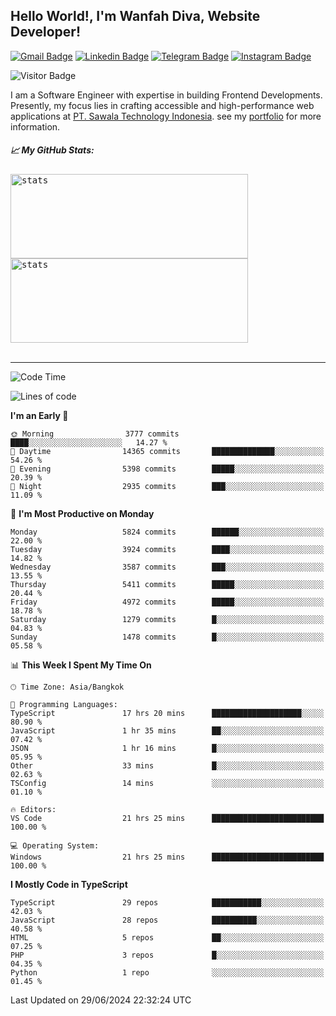 ## Hello World!, I'm Wanfah Diva, Website Developer!

[![Gmail Badge](https://img.shields.io/badge/-Gmail-white?style=plastic&logo=Gmail&link=mailto:aditputrafirmansyah@gmail.com)](mailto:wanfahdivaa@gmail.com)
[![Linkedin Badge](https://img.shields.io/badge/-LinkedIn-blue?style=plastic&logo=Linkedin&link=https://www.linkedin.com/in/aditputrafirmansyah/)](https://www.linkedin.com/in/wanfahdiva/)
[![Telegram Badge](https://img.shields.io/badge/-Telegram-blue?style=plastic&logo=telegram&link=https://t.me/Adithya_13)](https://t.me/wanfahdiva)
[![Instagram Badge](https://img.shields.io/badge/-Instagram-white?style=plastic&logo=instagram&link=https://www.instagram.com/adithya_firmansyahputra/)](https://www.instagram.com/wnfhdva/)

![Visitor Badge](https://visitor-badge.laobi.icu/badge?page_id=wanfahdiva.wanfahdiva)

<p>
I am a Software Engineer with expertise in building Frontend Developments.
Presently, my focus lies in crafting accessible and high-performance web applications at  <a href="https://sawala/tech" target="_blank">PT. Sawala Technology Indonesia</a>. see my <a href="https://wanfahdiva.me" target="_blank">portfolio</a> for more information.
</p>

<h5 align="left">
  
📈 **My GitHub Stats:**

</h5>

<div align="left">
<kbd>
    <img height="135em" width="380em" alt="stats" src="https://github-readme-streak-stats.herokuapp.com?user=wanfahdiva&theme=tokyonight_duo&hide_border=true&dates=27DDC9" />
</kbd>
<kbd>
    <img height="135em" width="380em" alt="stats" src="https://github-readme-activity-graph.vercel.app/graph?username=wanfahdiva&theme=react&hide_title=true"></kbd>
</div>

<br />

---

<!--START_SECTION:waka-->
![Code Time](http://img.shields.io/badge/Code%20Time-730%20hrs%2038%20mins-blue)

![Lines of code](https://img.shields.io/badge/From%20Hello%20World%20I%27ve%20Written-18.7%20million%20lines%20of%20code-blue)

**I'm an Early 🐤** 

```text
🌞 Morning                3777 commits        ████░░░░░░░░░░░░░░░░░░░░░   14.27 % 
🌆 Daytime                14365 commits       ██████████████░░░░░░░░░░░   54.26 % 
🌃 Evening                5398 commits        █████░░░░░░░░░░░░░░░░░░░░   20.39 % 
🌙 Night                  2935 commits        ███░░░░░░░░░░░░░░░░░░░░░░   11.09 % 
```
📅 **I'm Most Productive on Monday** 

```text
Monday                   5824 commits        ██████░░░░░░░░░░░░░░░░░░░   22.00 % 
Tuesday                  3924 commits        ████░░░░░░░░░░░░░░░░░░░░░   14.82 % 
Wednesday                3587 commits        ███░░░░░░░░░░░░░░░░░░░░░░   13.55 % 
Thursday                 5411 commits        █████░░░░░░░░░░░░░░░░░░░░   20.44 % 
Friday                   4972 commits        █████░░░░░░░░░░░░░░░░░░░░   18.78 % 
Saturday                 1279 commits        █░░░░░░░░░░░░░░░░░░░░░░░░   04.83 % 
Sunday                   1478 commits        █░░░░░░░░░░░░░░░░░░░░░░░░   05.58 % 
```


📊 **This Week I Spent My Time On** 

```text
🕑︎ Time Zone: Asia/Bangkok

💬 Programming Languages: 
TypeScript               17 hrs 20 mins      ████████████████████░░░░░   80.90 % 
JavaScript               1 hr 35 mins        ██░░░░░░░░░░░░░░░░░░░░░░░   07.42 % 
JSON                     1 hr 16 mins        █░░░░░░░░░░░░░░░░░░░░░░░░   05.95 % 
Other                    33 mins             █░░░░░░░░░░░░░░░░░░░░░░░░   02.63 % 
TSConfig                 14 mins             ░░░░░░░░░░░░░░░░░░░░░░░░░   01.10 % 

🔥 Editors: 
VS Code                  21 hrs 25 mins      █████████████████████████   100.00 % 

💻 Operating System: 
Windows                  21 hrs 25 mins      █████████████████████████   100.00 % 
```

**I Mostly Code in TypeScript** 

```text
TypeScript               29 repos            ███████████░░░░░░░░░░░░░░   42.03 % 
JavaScript               28 repos            ██████████░░░░░░░░░░░░░░░   40.58 % 
HTML                     5 repos             ██░░░░░░░░░░░░░░░░░░░░░░░   07.25 % 
PHP                      3 repos             █░░░░░░░░░░░░░░░░░░░░░░░░   04.35 % 
Python                   1 repo              ░░░░░░░░░░░░░░░░░░░░░░░░░   01.45 % 
```




 Last Updated on 29/06/2024 22:32:24 UTC
<!--END_SECTION:waka-->

